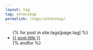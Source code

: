 ```yaml
---
layout: tag
tag: vetenskap
permalink: /tags/vetenskap/
---
```


<ul>
  {% for post in site.tags[page.tag] %}
    <li><a href="{{ post.url }}">{{ post.title }}</a></li>
  {% endfor %}
</ul>
